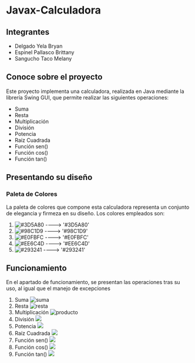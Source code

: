 # Javax-Calculadora
## Integrantes
* Delgado Yela Bryan
* Espinel Pallasco Brittany
* Sangucho Taco Melany

## Conoce sobre el proyecto
Este proyecto implementa una calculadora, realizada en Java mediante la librería Swing GUI, que permite realizar las siguientes operaciones:
* Suma
* Resta
* Multiplicación
* División
* Potencia
* Raíz Cuadrada
* Función sen()
* Función cos()
* Función tan()

## Presentando su diseño
### Paleta de Colores
La paleta de colores que compone esta calculadora representa un conjunto de elegancia y firmeza en su diseño. Los colores empleados son:
1. ![#3D5A80](https://via.placeholder.com/15/3d5a80/000000?text=+) ----> '#3D5A80'
2. ![#98C1D9](https://via.placeholder.com/15/98C1D9/000000?text=+) ----> '#98C1D9'
3. ![#E0FBFC](https://via.placeholder.com/15/E0FBFC/000000?text=+) ----> '#E0FBFC'
4. ![#EE6C4D](https://via.placeholder.com/15/EE6C4D/000000?text=+) ----> '#EE6C4D'
5. ![#293241](https://via.placeholder.com/15/293241/000000?text=+) ----> '#293241'

## Funcionamiento
En el apartado de funcionamiento, se presentan las operaciones tras su uso, al igual que el manejo de excepciones
1. Suma
![suma](https://github.com/bryandelgado99/Javax-Calculadora/blob/3fa59c552ba3bcf3497728864d3e2659188c2767/images/suma.png)
3. Resta
![resta](https://github.com/bryandelgado99/Javax-Calculadora/blob/3fa59c552ba3bcf3497728864d3e2659188c2767/images/resta.png)
4. Multiplicación
![producto](https://github.com/bryandelgado99/Javax-Calculadora/blob/3fa59c552ba3bcf3497728864d3e2659188c2767/images/producto.png)
5. División
![](https://github.com/bryandelgado99/Javax-Calculadora/blob/3fa59c552ba3bcf3497728864d3e2659188c2767/images/division.png)
6. Potencia
![](https://github.com/bryandelgado99/Javax-Calculadora/blob/3fa59c552ba3bcf3497728864d3e2659188c2767/images/potencia.png)
7. Raíz Cuadrada
![](https://github.com/bryandelgado99/Javax-Calculadora/blob/3fa59c552ba3bcf3497728864d3e2659188c2767/images/raiz.png)
8. Función sen()
![](https://github.com/bryandelgado99/Javax-Calculadora/blob/3fa59c552ba3bcf3497728864d3e2659188c2767/images/seno.png)
9. Función cos()
![](https://github.com/bryandelgado99/Javax-Calculadora/blob/3fa59c552ba3bcf3497728864d3e2659188c2767/images/cos.png)
10. Función tan()
![](https://github.com/bryandelgado99/Javax-Calculadora/blob/3fa59c552ba3bcf3497728864d3e2659188c2767/images/tan.png)
